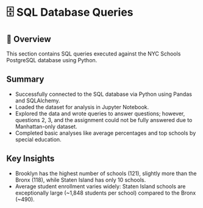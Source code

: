# 🗄 SQL Database Queries

## 📌 Overview
This section contains SQL queries executed against the NYC Schools PostgreSQL database using Python.  

## Summary
- Successfully connected to the SQL database via Python using Pandas and SQLAlchemy.
- Loaded the dataset for analysis in Jupyter Notebook.
- Explored the data and wrote queries to answer questions; however, questions 2, 3, and the assignment could not be fully answered due to Manhattan-only dataset.
- Completed basic analyses like average percentages and top schools by special education.

## Key Insights
- Brooklyn has the highest number of schools (121), slightly more than the Bronx (118), while Staten Island has only 10 schools.
- Average student enrollment varies widely: Staten Island schools are exceptionally large (~1,848 students per school) compared to the Bronx (~490).
